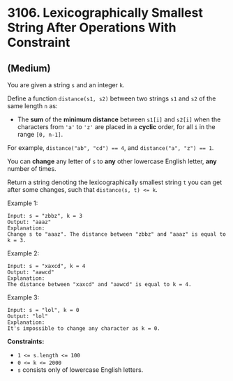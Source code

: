 # 3106. Lexicographically Smallest String After Operations With Constraint
## (Medium)

You are given a string `s` and an integer `k`.

Define a function `distance(s1, s2)` between two strings `s1` and `s2` of the same length `n` as:

- The **sum** of the **minimum distance** between `s1[i]` and `s2[i]` when the characters from `'a'` to `'z'` are placed in a **cyclic** order, for all `i` in the range `[0, n-1]`.

For example, `distance("ab", "cd") == 4`, and `distance("a", "z") == 1`.

You can **change** any letter of `s` to **any** other lowercase English letter, **any** number of times.

Return a string denoting the lexicographically smallest string `t` you can get after some changes, such that `distance(s, t) <= k`.

 
Example 1:

```
Input: s = "zbbz", k = 3
Output: "aaaz"
Explanation:
Change s to "aaaz". The distance between "zbbz" and "aaaz" is equal to k = 3.
```

Example 2:

```
Input: s = "xaxcd", k = 4
Output: "aawcd"
Explanation:
The distance between "xaxcd" and "aawcd" is equal to k = 4.
```

Example 3:

```
Input: s = "lol", k = 0
Output: "lol"
Explanation:
It's impossible to change any character as k = 0.
```
 

**Constraints:**

- `1 <= s.length <= 100`
- `0 <= k <= 2000`
- `s` consists only of lowercase English letters.